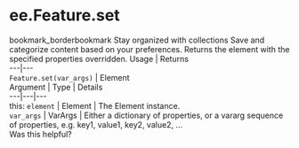  
#  ee.Feature.set
bookmark_borderbookmark Stay organized with collections  Save and categorize content based on your preferences.
Returns the element with the specified properties overridden.
Usage | Returns  
---|---  
`Feature.set(var_args)` | Element  
Argument | Type | Details  
---|---|---  
this: `element` | Element | The Element instance.  
`var_args` | VarArgs<Object> | Either a dictionary of properties, or a vararg sequence of properties, e.g. key1, value1, key2, value2, ...  
Was this helpful?

